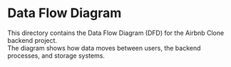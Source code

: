 
# Data Flow Diagram

This directory contains the Data Flow Diagram (DFD) for the Airbnb Clone backend project.  
The diagram shows how data moves between users, the backend processes, and storage systems.
